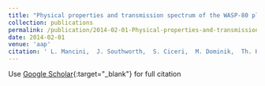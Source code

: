 ```yaml
---
title: "Physical properties and transmission spectrum of the WASP-80 planetary system from multi-colour photometry"
collection: publications
permalink: /publication/2014-02-01-Physical-properties-and-transmission-spectrum-of-the-WASP-80-planetary-system-from-multi-colour-photometry
date: 2014-02-01
venue: 'aap'
citation: ' L. Mancini,  J. Southworth,  S. Ciceri,  M. Dominik,  Th. Henning,  U. Jørgensen,  A. Lanza,  M. Rabus,  C. Snodgrass,  C. Vilela,  K. Alsubai,  V. Bozza,  D. Bramich,  S. Calchi Novati,  G. D&apos;Ago,  R. Figuera Jaimes,  P. Galianni,  S. Gu,  K. Harpsøe,  T. Hinse,  M. Hundertmark,  D. Juncher,  N. Kains,  H. Korhonen,  A. Popovas,  S. Rahvar,  J. Skottfelt,  R. Street,  J. Surdej,  Y. Tsapras,  X. Wang,  O. Wertz, &quot;Physical properties and transmission spectrum of the WASP-80 planetary system from multi-colour photometry.&quot; aap, 2014.'
---
```

Use [Google Scholar](https://scholar.google.com/scholar?q=Physical+properties+and+transmission+spectrum+of+the+WASP+80+planetary+system+from+multi+colour+photometry){:target="_blank"} for full citation